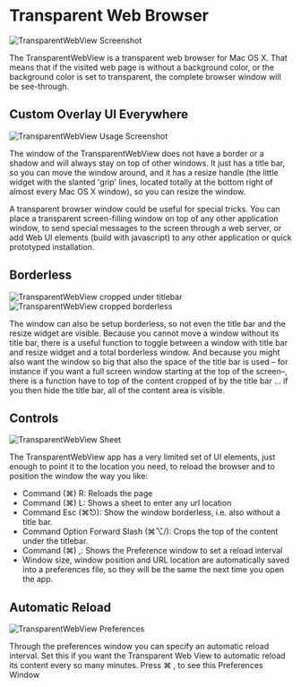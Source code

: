 Transparent Web Browser
=======================

![TransparentWebView Screenshot](https://trac.mediamatic.nl/devcamps/raw-attachment/wiki/TransparentWebView/TransparentWebView_Screenshot.jpg)

The TransparentWebView is a transparent web browser for Mac OS X. That means that if the visited web page is without a background color, or the background color is set to transparent, the complete browser window will be see-through.

Custom Overlay UI Everywhere
----------------------------

![TransparentWebView Usage Screenshot](https://trac.mediamatic.nl/devcamps/raw-attachment/wiki/TransparentWebView/TransparentWebView_Screenshot_Usage.jpg)

The window of the TransparentWebView does not have a border or a shadow and will always stay on top of other windows. It just has a title bar, so you can move the window around, and it has a resize handle (the little widget with the slanted 'grip' lines, located totally at the bottom right of almost every Mac OS X window), so you can resize the window.

A transparent browser window could be useful for special tricks. You can place a transparent screen-filling window on top of any other application window, to send special messages to the screen through a web server, or add Web UI elements (build with javascript) to any other application or quick prototyped installation.

Borderless
----------

![TransparentWebView cropped under titlebar](https://trac.mediamatic.nl/devcamps/raw-attachment/wiki/TransparentWebView/TransparentWebView_Screenshot_cropped_under_titlebar.jpg)
![TransparentWebView cropped borderless](https://trac.mediamatic.nl/devcamps/raw-attachment/wiki/TransparentWebView/TransparentWebView_Screenshot_cropped_borderless.jpg)


The window can also be setup borderless, so not even the title bar and the resize widget are visible. Because you cannot move a window without its title bar, there is a useful function to toggle between a window with title bar and resize widget and a total borderless window. And because you might also want the window so big that also the space of the title bar is used – for instance if you want a full screen window starting at the top of the screen–, there is a function have to top of the content cropped of by the title bar ... if you then hide the title bar, all of the content area is visible.

Controls
--------

![TransparentWebView Sheet](https://trac.mediamatic.nl/devcamps/raw-attachment/wiki/TransparentWebView/TransparentWebView_Screenshot_Sheet.jpg)

The TransparentWebView app has a very limited set of UI elements, just enough to point it to the location you need, to reload the browser and to position the window the way you like:

 - Command (⌘) R: Reloads the page
 - Command (⌘) L: Shows a sheet to enter any url location
 - Command Esc (⌘⎋): Show the window borderless, i.e. also without a title bar.
 - Command Option Forward Slash (⌘⌥/): Crops the top of the content under the titlebar.
 - Command (⌘) ,: Shows the Preference window to set a reload interval
 - Window size, window position and URL location are automatically saved into a preferences file, so they will be the same the next time you open the app.
 
Automatic Reload
----------------

![TransparentWebView Preferences](https://trac.mediamatic.nl/devcamps/raw-attachment/wiki/TransparentWebView/TransparentWebView_Screenshot_Preferences.jpg)

Through the preferences window you can specify an automatic reload interval. Set this if you want the Transparent Web View to automatic reload its content every so many minutes. Press ⌘ , to see this Preferences Window

